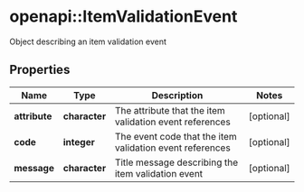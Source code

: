 # openapi::ItemValidationEvent

Object describing an item validation event

## Properties
Name | Type | Description | Notes
------------ | ------------- | ------------- | -------------
**attribute** | **character** | The attribute that the item validation event references | [optional] 
**code** | **integer** | The event code that the item validation event references | [optional] 
**message** | **character** | Title message describing the item validation event | [optional] 


